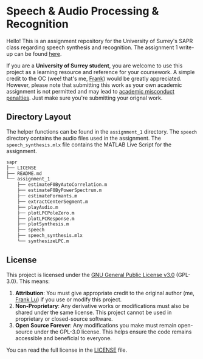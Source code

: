 # Speech & Audio Processing & Recognition
Hello! This is an assignment repository for the University of Surrey's SAPR class regarding speech synthesis and recognition.
The assignment 1 write-up can be found [here](https://www.notion.so/frankcholula/Speech-Synthesis-1233b40fbcd58097888fec180e23754f?pvs=4).

If you are a **University of Surrey student**, you are welcome to use this project as a learning resource and reference for your coursework. A simple credit to the OC (wee! that's me, [Frank](https://frankcholula.notion.site/)) would be greatly appreciated. However, please note that submitting this work as your own academic assignment is not permitted and may lead to [academic misconduct penalties](https://www.surrey.ac.uk/office-student-complaints-appeals-and-regulation/academic-misconduct-and-appeals). Just make sure you're submitting your orignal work.

## Directory Layout
The helper functions can be found in the `assignment_1` directory. The `speech` directory contains the audio files used in the assignment. The `speech_synthesis.mlx` file contains the MATLAB Live Script for the assignment.
```bash
sapr
├── LICENSE
├── README.md
└── assignment_1
    ├── estimateF0ByAutoCorrelation.m
    ├── estimateF0ByPowerSpectrum.m
    ├── estimateFormants.m
    ├── extractCenterSegment.m
    ├── playAudio.m
    ├── plotLPCPoleZero.m
    ├── plotLPCResponse.m
    ├── plotSynthesis.m
    ├── speech
    ├── speech_synthesis.mlx
    └── synthesizeLPC.m
```

## License
This project is licensed under the [GNU General Public License v3.0](https://www.gnu.org/licenses/gpl-3.0.en.html) (GPL-3.0). This means:
1.	**Attribution**: You must give appropriate credit to the original author (me, [Frank Lu](https://frankcholula.notion.site/)) if you use or modify this project.
2.	**Non-Proprietary**: Any derivative works or modifications must also be shared under the same license. This project cannot be used in proprietary or closed-source software.
3.	**Open Source Forever**: Any modifications you make must remain open-source under the GPL-3.0 license. This helps ensure the code remains accessible and beneficial to everyone.

You can read the full license in the [LICENSE](LICENSE) file.